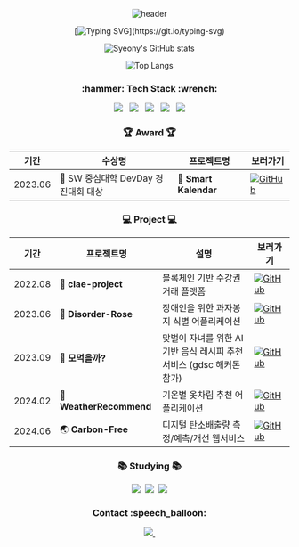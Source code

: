 <div align="center">
  
  ![header](https://capsule-render.vercel.app/api?type=Cylinder&color=fdeaf0&fontColor=000000&text=syeony&animation=twinkling)


  [![Typing SVG](https://readme-typing-svg.demolab.com?font=Fira+Code&size=30&pause=1000&color=E9B8F7B1&random=false&width=440&height=60&lines=Welcome+to+Syeony+Github!)](https://git.io/typing-svg)

 
  ![Syeony's GitHub stats](https://github-readme-stats.vercel.app/api?username=syeony&show_icons=true&theme=dracula) <!-- radical -->

  ![Top Langs](https://github-readme-stats.vercel.app/api/top-langs/?username=syeony&layout=compact)
  

</div>


<h3 align="center">:hammer: Tech Stack :wrench:</h3>
<div align="center">
  <img src="https://img.shields.io/badge/C-20232a.svg?style=for-the-badge&logo=C&logoColor=#A8B9CC" /> &nbsp
  <img src="https://img.shields.io/badge/C++-20232a.svg?style=for-the-badge&logo=cplusplus&logoColor=#00599C" /> &nbsp
  <img src="https://img.shields.io/badge/Python-20232a.svg?style=for-the-badge&logo=Python&logoColor=#3776AB" /> &nbsp
  <img src="https://img.shields.io/badge/Swift-20232a.svg?style=for-the-badge&logo=Swift&logoColor=#F05138" /> &nbsp
  <img src="https://img.shields.io/badge/Flutter-20232a.svg?style=for-the-badge&logo=Flutter&logoColor=#02569B" />
</div>

<h3 align="center"> 🏆 Award 🏆 </h3>
<div align="center">

|기간|수상명|프로젝트명|보러가기|
|------|---|---|---|
|2023.06|🥇 SW 중심대학 DevDay 경진대회 대상|📆 **Smart Kalendar**|[![GitHub](https://img.shields.io/badge/SmartKalendar-orange?logo=github)](https://github.com/SmartKalendar)|

</div>

<h3 align="center"> 💻 Project 💻 </h3>
<div align="center">

|기간|프로젝트명|설명|보러가기|
|------|---|---|---|
|2022.08|📖 **clae-project**|블록체인 기반 수강권 거래 플랫폼|[![GitHub](https://img.shields.io/badge/ClaeProject-magenta?logo=github)](https://github.com/syeony/clae-project)|
|2023.06|🌹 **Disorder-Rose**|장애인을 위한 과자봉지 식별 어플리케이션|[![GitHub](https://img.shields.io/badge/DisorderRose-blue?logo=github)](https://github.com/orgs/Disorder-ROSE)|
|2023.09|🍲 **모먹을까?**|맞벌이 자녀를 위한 AI 기반 음식 레시피 추천 서비스 (gdsc 해커톤 참가)|[![GitHub](https://img.shields.io/badge/Hackathon-pink?logo=github)](https://github.com/2023-Busan-Hackathon)|
|2024.02|👚 **WeatherRecommend**|기온별 옷차림 추천 어플리케이션|[![GitHub](https://img.shields.io/badge/WeatherRecommend-skyblue?logo=github)](https://github.com/SUSC-KR/SwiftUI-WeatherRecommendApp)|
|2024.06|🌏 **Carbon-Free**|디지털 탄소배출량 측정/예측/개선 웹서비스|[![GitHub](https://img.shields.io/badge/CarbonFree-green?logo=github)](https://github.com/Carbon6-Free)|
  

</div>

<h3 align="center">📚 Studying 📚</h3>
<div align="center">
  <img src="https://img.shields.io/badge/Swift-F05138.svg?style=for-the-badge&logo=Swift&logoColor=white" />&nbsp
  <img src="https://img.shields.io/badge/iOS-FF66AA?style=for-the-badge&logo=iOS&logoColor=white" />&nbsp
  <img src="https://img.shields.io/badge/Flutter-3880FF?style=for-the-badge&logo=Flutter&logoColor=white" />
</div>

<h3 align="center">Contact :speech_balloon:</h3>
<div align="center">
  <a href="mailto:fltkfltk1004@naver.com">
    <img
      src="https://img.shields.io/badge/fltkfltk1004@naver.com-03C75A?style=for-the-badge&logo=naver&logoColor=white"/>&nbsp
  </a>
</div>


<!--
https://simpleicons.org/?q=flutter
-->


